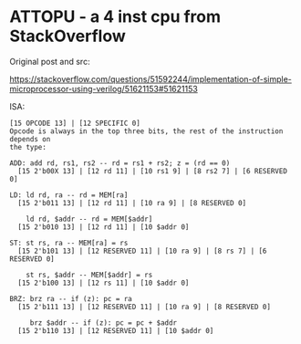 # ATTOPU - a 4 inst cpu from StackOverflow

Original post and src:

https://stackoverflow.com/questions/51592244/implementation-of-simple-microprocessor-using-verilog/51621153#51621153

ISA:

```
[15 OPCODE 13] | [12 SPECIFIC 0]
Opcode is always in the top three bits, the rest of the instruction depends on
the type:

ADD: add rd, rs1, rs2 -- rd = rs1 + rs2; z = (rd == 0)
  [15 2'b00X 13] | [12 rd 11] | [10 rs1 9] | [8 rs2 7] | [6 RESERVED 0]

LD: ld rd, ra -- rd = MEM[ra]
  [15 2'b011 13] | [12 rd 11] | [10 ra 9] | [8 RESERVED 0]

    ld rd, $addr -- rd = MEM[$addr]
  [15 2'b010 13] | [12 rd 11] | [10 $addr 0]

ST: st rs, ra -- MEM[ra] = rs
  [15 2'b101 13] | [12 RESERVED 11] | [10 ra 9] | [8 rs 7] | [6 RESERVED 0]

    st rs, $addr -- MEM[$addr] = rs
  [15 2'b100 13] | [12 rs 11] | [10 $addr 0]

BRZ: brz ra -- if (z): pc = ra
  [15 2'b111 13] | [12 RESERVED 11] | [10 ra 9] | [8 RESERVED 0]

     brz $addr -- if (z): pc = pc + $addr
  [15 2'b110 13] | [12 RESERVED 11] | [10 $addr 0]
```
